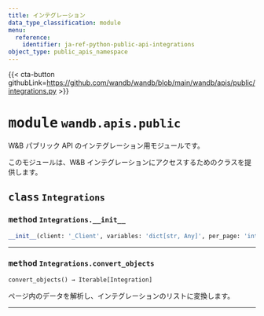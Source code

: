 ```yaml
---
title: インテグレーション
data_type_classification: module
menu:
  reference:
    identifier: ja-ref-python-public-api-integrations
object_type: public_apis_namespace
---
```


{{< cta-button githubLink=https://github.com/wandb/wandb/blob/main/wandb/apis/public/integrations.py >}}




# <kbd>module</kbd> `wandb.apis.public`
W&B パブリック API のインテグレーション用モジュールです。

このモジュールは、W&B インテグレーションにアクセスするためのクラスを提供します。

## <kbd>class</kbd> `Integrations`




### <kbd>method</kbd> `Integrations.__init__`

```python
__init__(client: '_Client', variables: 'dict[str, Any]', per_page: 'int' = 50)
```






---



### <kbd>method</kbd> `Integrations.convert_objects`

```python
convert_objects() → Iterable[Integration]
```

ページ内のデータを解析し、インテグレーションのリストに変換します。


---